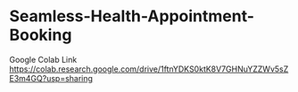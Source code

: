 # Seamless-Health-Appointment-Booking
Google Colab Link 
https://colab.research.google.com/drive/1ftnYDKS0ktK8V7GHNuYZZWv5sZE3m4GQ?usp=sharing
